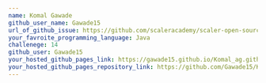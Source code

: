 ```yaml
---
name: Komal Gawade
github_user_name: Gawade15
url_of_github_issue: https://github.com/scaleracademy/scaler-open-source-september-challenge/issues/349
your_favroite_programming_language: Java
challenege: 14
github_user: Gawade15
your_hosted_github_pages_link: https://gawade15.github.io/Komal_ag.github.io
your_hosted_github_pages_repository_link: https://github.com/Gawade15/Komal_ag.github.io
---
```

